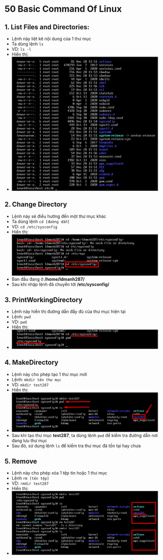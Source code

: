 # 50 Basic Command Of Linux
## 1. List Files and Directories:
- Lệnh này liệt kê nội dung của 1 thư mục
- Ta dùng lệnh `ls `
- VD: `ls -l`
- Hiển thị: 
- ![](/Anh/Screenshot_141.png)
## 2. Change Directory
- Lệnh này sẽ điều hướng đến một thư mục khác
- Ta dùng lệnh `cd [đường dẫn]`
- VD: `cd /etc/sysconfig`
- Hiển thị: ![](/Anh/Screenshot_142.png)
- Ban đầu đang ở **/home/ldmanh287/**
- Sau khi nhập lệnh đã chuyển tới **/etc/sysconfig/**
## 3. PrintWorkingDirectory
- Lệnh này hiển thị đường dẫn đầy đủ của thư mục hiện tại
- Lệnh: `pwd`
- VD: `pwd`
- Hiển thị:
- ![](/Anh/Screenshot_143.png)
## 4. MakeDirectory
- Lệnh này cho phép tạo 1 thư mục mới
- Lệnh: `mkdir tên thư mục `
- VD: `mkdir test287`
- Hiển thị:
- ![](/Anh/Screenshot_144.png)
- Sau khi tạo thư mục **test287**, ta dùng lệnh `pwd` để kiểm tra đường dẫn nơi đang lưu thư mục
- Sau đó, sử dụng lệnh `ls` để kiểm tra thư mục đã tồn tại hay chưa
## 5. Remove
- Lệnh này cho phép xóa 1 tệp tin hoặc 1 thư mục
- Lệnh `rm [tên tệp]`
- VD: `rmdir test287`
- Hiển thị:
- ![](/Anh/Screenshot_145.png)
